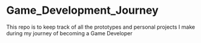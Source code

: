 # Game_Development_Journey
This repo is to keep track of all the prototypes and personal projects I make during my journey of becoming a Game Developer
